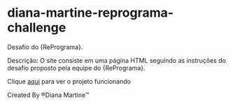 # diana-martine-reprograma-challenge

Desafio do {RePrograma}.

Descrição: O site consiste em uma página HTML seguindo as instruções do desafio proposto pela equipe do {RePrograma}.

Clique [aqui](https://dianamartine.github.io/diana-martine-reprograma-challenge/.) para ver o projeto funcionando
 
Created By &reg;Diana Martine&trade;
